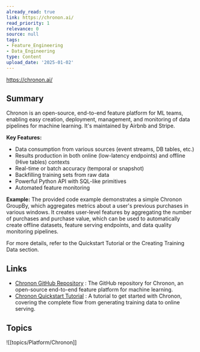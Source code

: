 ```yaml
---
already_read: true
link: https://chronon.ai/
read_priority: 1
relevance: 0
source: null
tags:
- Feature_Engineering
- Data_Engineering
type: Content
upload_date: '2025-01-02'
---
```


https://chronon.ai/
## Summary

Chronon is an open-source, end-to-end feature platform for ML teams, enabling easy creation, deployment, management, and monitoring of data pipelines for machine learning. It's maintained by Airbnb and Stripe.

**Key Features:**
- Data consumption from various sources (event streams, DB tables, etc.)
- Results production in both online (low-latency endpoints) and offline (Hive tables) contexts
- Real-time or batch accuracy (temporal or snapshot)
- Backfilling training sets from raw data
- Powerful Python API with SQL-like primitives
- Automated feature monitoring

**Example:**
The provided code example demonstrates a simple Chronon GroupBy, which aggregates metrics about a user's previous purchases in various windows. It creates user-level features by aggregating the number of purchases and purchase value, which can be used to automatically create offline datasets, feature serving endpoints, and data quality monitoring pipelines.

For more details, refer to the Quickstart Tutorial or the Creating Training Data section.
## Links

- [Chronon GitHub Repository](https://github.com/airbnb/chronon) : The GitHub repository for Chronon, an open-source end-to-end feature platform for machine learning.
- [Chronon Quickstart Tutorial](https://chronon.ai/getting_started/Tutorial.html) : A tutorial to get started with Chronon, covering the complete flow from generating training data to online serving.

## Topics

![[topics/Platform/Chronon]]